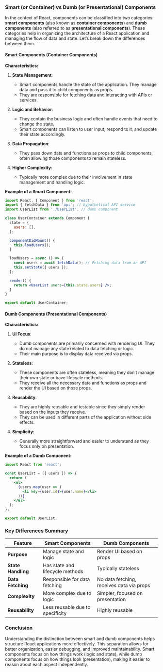 
### Smart (or Container) vs Dumb (or Presentational) Components
In the context of React, components can be classified into two categories: **smart components** (also known as **container components**) and **dumb components** (also referred to as **presentational components**). These categories help in organizing the architecture of a React application and managing the flow of data and state. Let’s break down the differences between them.

#### Smart Components (Container Components)

**Characteristics:**

1. **State Management**:
   - Smart components handle the state of the application. They manage data and pass it to child components as props.
   - They are responsible for fetching data and interacting with APIs or services.

2. **Logic and Behavior**:
   - They contain the business logic and often handle events that need to change the state.
   - Smart components can listen to user input, respond to it, and update their state accordingly.

3. **Data Propagation**:
   - They pass down data and functions as props to child components, often allowing those components to remain stateless.

4. **Higher Complexity**:
   - Typically more complex due to their involvement in state management and handling logic.

**Example of a Smart Component:**

```jsx
import React, { Component } from 'react';
import { fetchData } from 'api'; // hypothetical API service
import UserList from './UserList'; // dumb component

class UserContainer extends Component {
  state = {
    users: [],
  };

  componentDidMount() {
    this.loadUsers();
  }

  loadUsers = async () => {
    const users = await fetchData(); // Fetching data from an API
    this.setState({ users });
  };

  render() {
    return <UserList users={this.state.users} />;
  }
}

export default UserContainer;
```

#### Dumb Components (Presentational Components)

**Characteristics:**

1. **UI Focus**:
   - Dumb components are primarily concerned with rendering UI. They do not manage any state related to data fetching or logic.
   - Their main purpose is to display data received via props.

2. **Stateless**:
   - These components are often stateless, meaning they don’t manage their own state or have lifecycle methods.
   - They receive all the necessary data and functions as props and render the UI based on those props.

3. **Reusability**:
   - They are highly reusable and testable since they simply render based on the inputs they receive.
   - They can be used in different parts of the application without side effects.

4. **Simplicity**:
   - Generally more straightforward and easier to understand as they focus only on presentation.

**Example of a Dumb Component:**

```jsx
import React from 'react';

const UserList = ({ users }) => {
  return (
    <ul>
      {users.map(user => (
        <li key={user.id}>{user.name}</li>
      ))}
    </ul>
  );
};

export default UserList;
```

### Key Differences Summary

| Feature                     | Smart Components                     | Dumb Components                      |
|-----------------------------|-------------------------------------|-------------------------------------|
| **Purpose**                 | Manage state and logic              | Render UI based on props            |
| **State Handling**          | Has state and lifecycle methods      | Typically stateless                  |
| **Data Fetching**           | Responsible for data fetching        | No data fetching, receives data via props |
| **Complexity**              | More complex due to logic            | Simpler, focused on presentation    |
| **Reusability**             | Less reusable due to specificity     | Highly reusable                     |

### Conclusion

Understanding the distinction between smart and dumb components helps structure React applications more effectively. This separation allows for better organization, easier debugging, and improved maintainability. Smart components focus on how things work (logic and state), while dumb components focus on how things look (presentation), making it easier to reason about each aspect independently.
